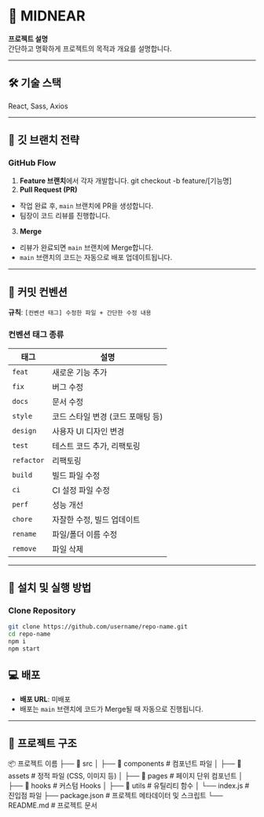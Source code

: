 # 🚀 **MIDNEAR**

**프로젝트 설명**  
간단하고 명확하게 프로젝트의 목적과 개요를 설명합니다.  

---

## 🛠️ **기술 스택**
 React, Sass, Axios

---

## 📄 **깃 브랜치 전략**

### **GitHub Flow**
1. **Feature 브랜치**에서 각자 개발합니다.
   git checkout -b feature/[기능명]
2. **Pull Request (PR)**
- 작업 완료 후, `main` 브랜치에 PR을 생성합니다.
- 팀장이 코드 리뷰를 진행합니다.

3. **Merge**
- 리뷰가 완료되면 `main` 브랜치에 Merge합니다.
- `main` 브랜치의 코드는 자동으로 배포 업데이트됩니다.

---

## 📌 **커밋 컨벤션**

**규칙**: `[컨벤션 태그] 수정한 파일 + 간단한 수정 내용`

### **컨벤션 태그 종류**
| 태그       | 설명                                     |
|------------|------------------------------------------|
| `feat`     | 새로운 기능 추가                         |
| `fix`      | 버그 수정                                |
| `docs`     | 문서 수정                                |
| `style`    | 코드 스타일 변경 (코드 포매팅 등)         |
| `design`   | 사용자 UI 디자인 변경                    |
| `test`     | 테스트 코드 추가, 리팩토링               |
| `refactor` | 리팩토링                                 |
| `build`    | 빌드 파일 수정                           |
| `ci`       | CI 설정 파일 수정                        |
| `perf`     | 성능 개선                                |
| `chore`    | 자잘한 수정, 빌드 업데이트               |
| `rename`   | 파일/폴더 이름 수정                      |
| `remove`   | 파일 삭제                                |

---

## 🔧 **설치 및 실행 방법**

### **Clone Repository**
```bash
git clone https://github.com/username/repo-name.git
cd repo-name
npm i
npm start
 ```

## 💻 **배포**

- **배포 URL**: 미배포
- 배포는 `main` 브랜치에 코드가 Merge될 때 자동으로 진행됩니다.

---


## 📂 **프로젝트 구조**
📦 프로젝트 이름 ├── 📁 src │ ├── 📁 components # 컴포넌트 파일 │ ├── 📁 assets # 정적 파일 (CSS, 이미지 등) │ ├── 📁 pages # 페이지 단위 컴포넌트 │ ├── 📁 hooks # 커스텀 Hooks │ ├── 📁 utils # 유틸리티 함수 │ └── index.js # 진입점 파일 ├── package.json # 프로젝트 메타데이터 및 스크립트 └── README.md # 프로젝트 문서



